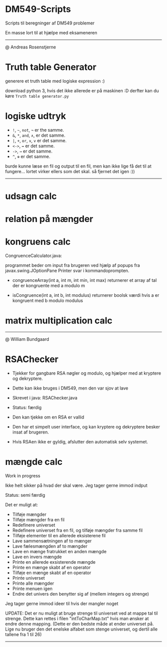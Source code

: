 # DM549-Scripts
Scripts til beregninger af DM549 problemer

En masse lort til at hjælpe med eksameneren

______________________________
@ Andreas Rosenstjerne
# Truth	table Generator
generere et truth table med logiske expression :)

download python 3, hvis det ikke allerede er på maskinen :D
derfter kan du køre `Truth table generator.py`

# logiske udtryk
- `!`, `~`, `not`, `¬` er the samme.
- `&`, `*`, `and`, `∧`, er det samme.
- `|`, `+`, `or`, `∨`, `v` er det samme.
- `<->`, `↔` er det samme.
- `->`, `→` er det samme.
- `^`, `⊕` er det samme.

burde kunne læse en fil og output til en fil, men kan ikke lige få det
til at fungere... lortet virker ellers som det skal. så fjernet det igen :))
______________________________

# udsagn calc

# relation på mængder

# kongruens calc
 
 CongruenceCalculator.java:

 programmet beder om input fra brugeren ved hjælp af popups fra javax.swing.JOptionPane
 Printer svar i kommandoprompten.
 
 - congruenceArray(int a, int m, int min, int max)
 returnerer et array af tal der er kongruente med a modulo m
 
 - isCongruence(int a, int b, int modulus)
 returnerer boolsk værdi hvis a er kongruent med b modulo modulus
 
# matrix multiplication calc

_____________________________
@ William Bundgaard 
# RSAChecker 
- Tjekker for gangbare RSA nøgler og modulo, og hjælper med at kryptere og dekryptere.

- Dette kan ikke bruges i DM549, men den var sjov at lave

- Skrevet i java: RSAChecker.java

- Status: færdig 

- Den kan tjekke om en RSA er vallid

- Den har et simpelt user interface, og kan kryptere og dekryptere besker insat af brugeren. 

- Hvis RSAen ikke er gyldig, afslutter den automatisk selv systemet.

# mængde calc

Work in progress

Ikke helt sikker på hvad der skal være. Jeg tager gerne immod indput

Status: semi færdig

Det er muligt at:
- Tilføje mængder 
- Tilføje mængder fra en fil
- Redefinere universet
- Redefinere universet fra en fil, og tilføje mængder fra samme fil
- Tilføje elementer til en allerede eksisterene fil
- Lave sammensætningen af to mænger 
- Lave fælesmængden af to mængder 
- Lave en mænge fratrukket en anden mængde 
- Lave en invers mængde 
- Printe en allerede exsisterende mængde 
- Printe en mænge skabt af en operator 
- Tilføje en mænge skabt af en operator 
- Printe universet 
- Printe alle mængder 
- Printe menuen igen 
- Endre det univers den benytter sig af (mellem integers og strenge) 

Jeg tager gerne immod ideer til hvis der mangler noget

UPDATE: Det er nu muligt at bruge strenge til universet ved at mappe tal til strenge. Dette kan rettes i filen "intToCharMap.txt" hvis man ønsker at endre denne mapping. (Dette er den bedste måde at ender universet på. Lige nu bruger den det enelske alfabet som stenge universet, og dertil alle tallene fra 1 til 26)
_____________________________
